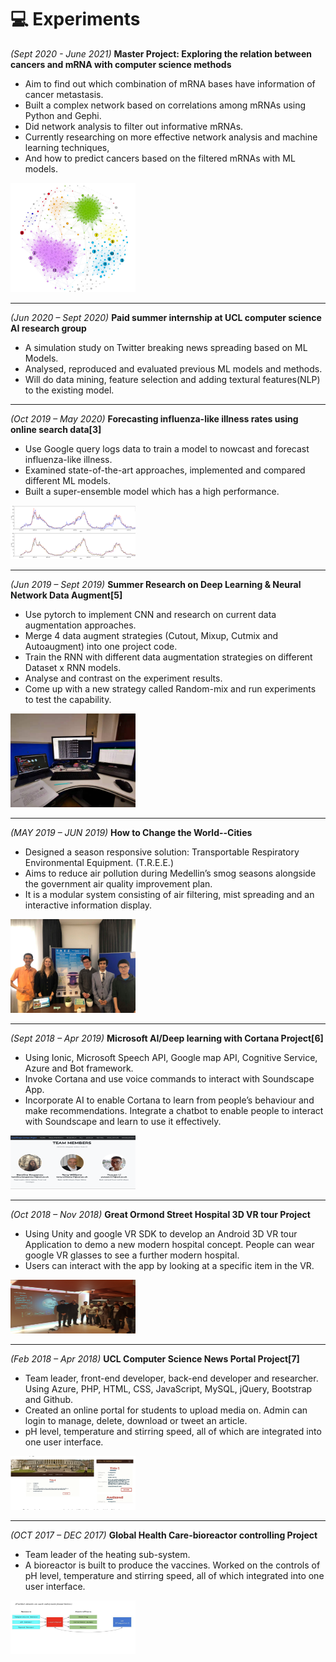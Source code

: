 # 💻 Experiments

*(Sept 2020 - June 2021)* **Master Project: Exploring the relation between cancers and mRNA with computer science methods**
- Aim to find out which combination of mRNA bases have information of cancer metastasis.
- Built a complex network based on correlations among mRNAs using Python and Gephi.
- Did network analysis to filter out informative mRNAs.
- Currently researching on more effective network analysis and machine learning techniques,
- And how to predict cancers based on the filtered mRNAs with ML models.
<div align="left">
<img src='images/exp/exp1.png'
 width=200 height=175 />
</div>

------

*(Jun 2020 – Sept 2020)* **Paid summer internship at UCL computer science AI research group**
- A simulation study on Twitter breaking news spreading based on ML Models.
- Analysed, reproduced and evaluated previous ML models and methods.
- Will do data mining, feature selection and adding textural features(NLP) to the existing model.

------

*(Oct 2019 – May 2020)* **Forecasting influenza-like illness rates using online search data[3]**
- Use Google query logs data to train a model to nowcast and forecast influenza-like illness.
- Examined state-of-the-art approaches, implemented and compared different ML models.
- Built a super-ensemble model which has a high performance.
<div align="left">
<img src='images/exp/exp3.png'
 width=200 height=86 />
</div>

------

*(Jun 2019 – Sept 2019)* **Summer Research on Deep Learning & Neural Network Data Augment[5]**
- Use pytorch to implement CNN and research on current data augmentation approaches.
- Merge 4 data augment strategies (Cutout, Mixup, Cutmix and Autoaugment) into one project code.
- Train the RNN with different data augmentation strategies on different Dataset x RNN models.
- Analyse and contrast on the experiment results.
- Come up with a new strategy called Random-mix and run experiments to test the capability.
<div align="left">
<img src='images/exp/exp4.jpeg'
 width=200 height=150 />
</div>

------

*(MAY 2019 – JUN 2019)* **How to Change the World--Cities**
- Designed a season responsive solution: Transportable Respiratory Environmental Equipment. (T.R.E.E.)
- Aims to reduce air pollution during Medellin’s smog seasons alongside the government air quality improvement plan.
- It is a modular system consisting of air filtering, mist spreading and an interactive information display.
<div align="left">
<img src='images/exp/exp5.jpg'
 width=200 height=150 />
</div>

------

*(Sept 2018 – Apr 2019)* **Microsoft AI/Deep learning with Cortana Project[6]**
- Using Ionic, Microsoft Speech API, Google map API, Cognitive Service, Azure and Bot framework.
- Invoke Cortana and use voice commands to interact with Soundscape App.
- Incorporate AI to enable Cortana to learn from people’s behaviour and make recommendations. Integrate a chatbot to enable people to interact with Soundscape and learn to use it effectively.
<div align="left">
<img src='images/exp/exp6.png'
 width=200 height=86 />
</div>

------

*(Oct 2018 – Nov 2018)* **Great Ormond Street Hospital 3D VR tour Project**
- Using Unity and google VR SDK to develop an Android 3D VR tour Application to demo a new modern hospital concept. People can wear google VR glasses to see a further modern hospital.
- Users can interact with the app by looking at a specific item in the VR.
<div align="left">
<img src='images/exp/exp7.png'
 width=200 height=86 />
</div>

------

*(Feb 2018 – Apr 2018)* **UCL Computer Science News Portal Project[7]**
- Team leader, front-end developer, back-end developer and researcher. Using Azure, PHP, HTML, CSS, JavaScript, MySQL, jQuery, Bootstrap and Github.
- Created an online portal for students to upload media on. Admin can login to manage, delete, download or tweet an article.
- pH level, temperature and stirring speed, all of which are integrated into one user interface.
<div align="left">
<img src='images/exp/exp8.png'
 width=200 height=86 />
</div>

------

*(OCT 2017 – DEC 2017)* **Global Health Care-bioreactor controlling Project**
- Team leader of the heating sub-system.
- A bioreactor is built to produce the vaccines. Worked on the controls of pH level, temperature and stirring speed, all of which integrated into one user interface.
<div align="left">
<img src='images/exp/exp9.png'
 width=200 height=86 />
</div>